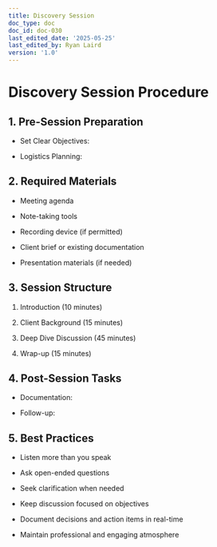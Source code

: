 ```yaml
---
title: Discovery Session
doc_type: doc
doc_id: doc-030
last_edited_date: '2025-05-25'
last_edited_by: Ryan Laird
version: '1.0'
---
```


# Discovery Session Procedure

## 1. Pre-Session Preparation

- Set Clear Objectives:

- Logistics Planning:

## 2. Required Materials

- Meeting agenda

- Note-taking tools

- Recording device (if permitted)

- Client brief or existing documentation

- Presentation materials (if needed)

## 3. Session Structure

1. Introduction (10 minutes)

1. Client Background (15 minutes)

1. Deep Dive Discussion (45 minutes)

1. Wrap-up (15 minutes)

## 4. Post-Session Tasks

- Documentation:

- Follow-up:

## 5. Best Practices

- Listen more than you speak

- Ask open-ended questions

- Seek clarification when needed

- Keep discussion focused on objectives

- Document decisions and action items in real-time

- Maintain professional and engaging atmosphere

<!-- Unsupported block type: callout -->
